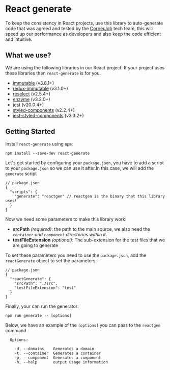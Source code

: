 # React generate

To keep the consistency in React projects, use this library to auto-generate code that was agreed and tested by the [CornerJob](https://github.com/cornerjob) tech team, this will speed up our performance as developers and also keep the code efficient and intuitive.


## What we use?

We are using the following libraries in our React project. If your project uses these libraries then `react-generate` is for you.

* [immutable](https://github.com/facebook/immutable-js/) (v3.8.1+)
* [redux-immutable](https://github.com/gajus/redux-immutable) (v3.1.0+)
* [reselect](https://github.com/reactjs/reselect) (v2.5.4+)
* [enzyme](https://github.com/airbnb/enzyme) (v3.2.0+)
* [jest](https://github.com/facebook/jest) (v20.0.4+)
* [styled-components](https://github.com/styled-components/styled-components) (v2.2.4+)
* [jest-styled-components](https://github.com/styled-components/jest-styled-components) (v3.3.2+)

## Getting Started

Install `react-generate` using `npm`:

```
npm install --save-dev react-generate
```


Let's get started by configuring your `package.json`, you have to add a script to your `package.json` so we can use it after.In this case, we will add the `generate` script


```
// package.json
{
  "scripts": {
    "generate": "reactgen" // reactgen is the binary that this library uses!
  }
}
```


Now we need some parameters to make this library work:

* **srcPath** *(required)*: the path to the main source, we also need the *`container` and `component` directories within it*.
* **testFileExtension** *(optional)*: The sub-extension for the test files that we are going to generate


To set these parameters you need to use the `package.json`, add the `reactGenerate` object to set the parameters:

```
// package.json
{
  "reactGenerate": {
    "srcPath": "./src",
    "testFileExtension": "test"
  }
}
```


Finally, your can run the generator:

```
npm run generate -- [options]
```

Below, we have an example of the `[options]` you can pass to the `reactgen` command

```
  Options:

    -d, --domains    Generates a domain
    -t, --container  Generates a container
    -p, --component  Generates a component
    -h, --help       output usage information
```
